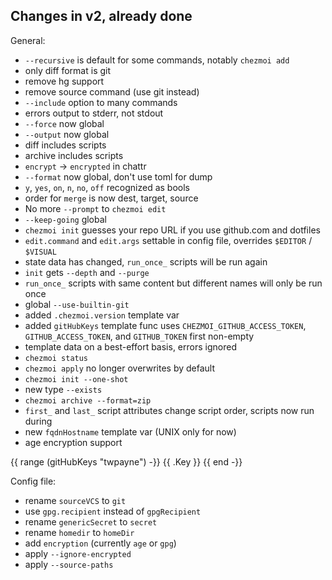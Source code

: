 ## Changes in v2, already done

General:
- `--recursive` is default for some commands, notably `chezmoi add`
- only diff format is git
- remove hg support
- remove source command (use git instead)
- `--include` option to many commands
- errors output to stderr, not stdout
- `--force` now global
- `--output` now global
- diff includes scripts
- archive includes scripts
- `encrypt` -> `encrypted` in chattr
- `--format` now global, don't use toml for dump
- `y`, `yes`, `on`, `n`, `no`, `off` recognized as bools
- order for `merge` is now dest, target, source
- No more `--prompt` to `chezmoi edit`
- `--keep-going` global
- `chezmoi init` guesses your repo URL if you use github.com and dotfiles
- `edit.command` and `edit.args` settable in config file, overrides `$EDITOR` / `$VISUAL`
- state data has changed, `run_once_` scripts will be run again
- `init` gets `--depth` and `--purge`
- `run_once_` scripts with same content but different names will only be run once
- global `--use-builtin-git`
- added `.chezmoi.version` template var
- added `gitHubKeys` template func uses `CHEZMOI_GITHUB_ACCESS_TOKEN`, `GITHUB_ACCESS_TOKEN`, and `GITHUB_TOKEN` first non-empty
- template data on a best-effort basis, errors ignored
- `chezmoi status`
- `chezmoi apply` no longer overwrites by default
- `chezmoi init --one-shot`
- new type `--exists`
- `chezmoi archive --format=zip`
- `first_` and `last_` script attributes change script order, scripts now run during
- new `fqdnHostname` template var (UNIX only for now)
- age encryption support

{{ range (gitHubKeys "twpayne") -}}
{{ .Key }}
{{ end -}}

Config file:
- rename `sourceVCS` to `git`
- use `gpg.recipient` instead of `gpgRecipient`
- rename `genericSecret` to `secret`
- rename `homedir` to `homeDir`
- add `encryption` (currently `age` or `gpg`)
- apply `--ignore-encrypted`
- apply `--source-paths`
